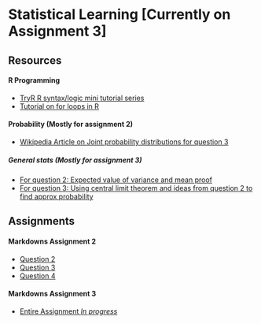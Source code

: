 # Statistical Learning [Currently on Assignment 3]

## Resources

#### R Programming
- [TryR R syntax/logic mini tutorial series](http://tryr.codeschool.com/)
- [Tutorial on for loops in R](https://datascienceplus.com/how-to-write-the-loop-in-r/)

#### Probability (Mostly for assignment 2)
- [Wikipedia Article on Joint probability distributions for question 3](https://en.wikipedia.org/wiki/Joint_probability_distribution)

##### General stats (Mostly for assignment 3)
- [For question 2: Expected value of variance and mean proof](https://ocw.mit.edu/courses/mathematics/18-05-introduction-to-probability-and-statistics-spring-2014/readings/MIT18_05S14_Reading5a.pdf)
- [For question 3: Using central limit theorem and ideas from question 2 to find approx probability](https://math.stackexchange.com/questions/86071/how-can-i-find-a-probability-given-just-mean-and-variance-or-do-i-need-to-use-a)


## Assignments

#### Markdowns Assignment 2
- [Question 2]()
- [Question 3]()
- [Question 4]()

#### Markdowns Assignment 3
- [Entire Assignment *In progress*]()
